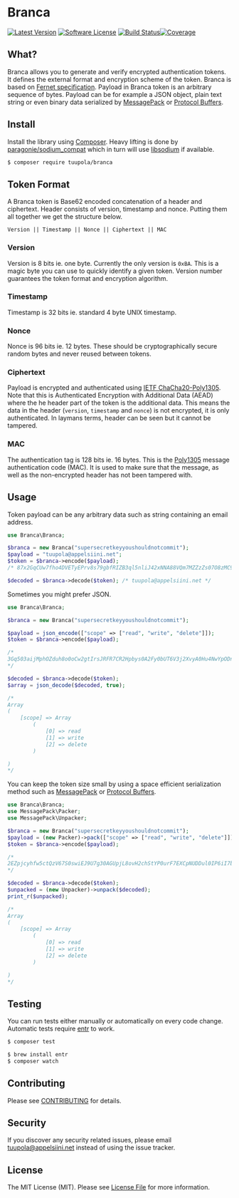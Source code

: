 #  Branca

[![Latest Version](https://img.shields.io/packagist/v/tuupola/branca.svg?style=flat-square)](https://packagist.org/packages/tuupola/branca)
[![Software License](https://img.shields.io/badge/license-MIT-brightgreen.svg?style=flat-square)](LICENSE.md)
[![Build Status](https://img.shields.io/travis/tuupola/branca/master.svg?style=flat-square)](https://travis-ci.org/tuupola/branca)[![Coverage](http://img.shields.io/codecov/c/github/tuupola/branca.svg?style=flat-square)](https://codecov.io/github/tuupola/branca)

## What?

Branca allows you to generate and verify encrypted authentication tokens. It
defines the external format and encryption scheme of the token. Branca is based on
[Fernet specification](https://github.com/fernet/spec/blob/master/Spec.md). Payload in Branca token is an arbitrary sequence of bytes. Payload can be for example
a JSON object, plain text string or even binary data serialized by [MessagePack](http://msgpack.org/) or [Protocol Buffers](https://developers.google.com/protocol-buffers/).

## Install

Install the library using [Composer](https://getcomposer.org/). Heavy lifting is done by [paragonie/sodium_compat](https://github.com/paragonie/sodium_compat) which in turn will use [libsodium](https://paragonie.com/book/pecl-libsodium) if available.

``` bash
$ composer require tuupola/branca
```

## Token Format

A Branca token is Base62 encoded concatenation of a header and ciphertext. Header
consists of version, timestamp and nonce. Putting them all together we get the
structure below.

```
Version || Timestamp || Nonce || Ciphertext || MAC
```

### Version

Version is 8 bits ie. one byte. Currently the only version is `0xBA`. This is a
magic byte you can use to quickly identify a given token. Version number guarantees
the token format and encryption algorithm.

### Timestamp

Timestamp is 32 bits ie. standard 4 byte UNIX timestamp.

### Nonce

Nonce is 96 bits ie. 12 bytes. These should be cryptographically secure random bytes
and never reused between tokens.

### Ciphertext

Payload is encrypted and authenticated using [IETF ChaCha20-Poly1305](https://download.libsodium.org/doc/secret-key_cryptography/chacha20-poly1305.html).
Note that this is Authenticated Encryption with Additional Data (AEAD) where the
he header part of the token is the additional data. This means the data in the
header (`version`, `timestamp` and `nonce`) is not encrypted, it is only
authenticated. In laymans terms, header can be seen but it cannot be tampered.

### MAC

The authentication tag is 128 bits ie. 16 bytes. This is the [Poly1305](https://en.wikipedia.org/wiki/Poly1305) message authentication code (MAC). It is used to make sure that the message, as well as the non-encrypted header has not been tampered with.

## Usage

Token payload can be any arbitrary data such as string containing an email
address.

```php
use Branca\Branca;

$branca = new Branca("supersecretkeyyoushouldnotcommit");
$payload = "tuupola@appelsiini.net";
$token = $branca->encode($payload);
/* 87x2GqCUw7fho4DVETyEPrv8s79gbfRIZB3ql5nliJ42xNNA88VQm7MZZzZs07O8zMC9vke0XuMxb */

$decoded = $branca->decode($token); /* tuupola@appelsiini.net */
```

Sometimes you might prefer JSON.

```php
use Branca\Branca;

$branca = new Branca("supersecretkeyyoushouldnotcommit");

$payload = json_encode(["scope" => ["read", "write", "delete"]]);
$token = $branca->encode($payload);

/*
3Gq503aijMphOZduh8o0oCw2gtIrsJRFR7CR2Hpbys0A2Fy0bUT6V3j2XvyA0Hu4NwYpODnIkK8cRZbOyCs5amPic8ys
*/

$decoded = $branca->decode($token);
$array = json_decode($decoded, true);

/*
Array
(
    [scope] => Array
        (
            [0] => read
            [1] => write
            [2] => delete
        )

)
*/
```

You can keep the token size small by using a space efficient serialization method such as [MessagePack](http://msgpack.org/) or [Protocol Buffers](https://developers.google.com/protocol-buffers/).

```php
use Branca\Branca;
use MessagePack\Packer;
use MessagePack\Unpacker;

$branca = new Branca("supersecretkeyyoushouldnotcommit");
$payload = (new Packer)->pack(["scope" => ["read", "write", "delete"]]);
$token = $branca->encode($payload);

/*
2EZpjcyhfw5ctQzV67S0swiEJ9U7g30AGUpjL8ovH2chStYP0urF7EXCpNUDDul0IP6iI7bBSnELZita
*/

$decoded = $branca->decode($token);
$unpacked = (new Unpacker)->unpack($decoded);
print_r($unpacked);

/*
Array
(
    [scope] => Array
        (
            [0] => read
            [1] => write
            [2] => delete
        )

)
*/
```

## Testing

You can run tests either manually or automatically on every code change. Automatic tests require [entr](http://entrproject.org/) to work.

``` bash
$ composer test
```
``` bash
$ brew install entr
$ composer watch
```

## Contributing

Please see [CONTRIBUTING](CONTRIBUTING.md) for details.

## Security

If you discover any security related issues, please email tuupola@appelsiini.net instead of using the issue tracker.

## License

The MIT License (MIT). Please see [License File](LICENSE.md) for more information.
